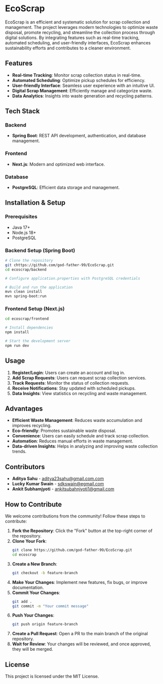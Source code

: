 # EcoScrap

EcoScrap is an efficient and systematic solution for scrap collection and management. The project leverages modern technologies to optimize waste disposal, promote recycling, and streamline the collection process through digital solutions. By integrating features such as real-time tracking, automated scheduling, and user-friendly interfaces, EcoScrap enhances sustainability efforts and contributes to a cleaner environment.

## Features

- **Real-time Tracking**: Monitor scrap collection status in real-time.
- **Automated Scheduling**: Optimize pickup schedules for efficiency.
- **User-friendly Interface**: Seamless user experience with an intuitive UI.
- **Digital Scrap Management**: Efficiently manage and categorize waste.
- **Data Analytics**: Insights into waste generation and recycling patterns.

## Tech Stack

### Backend
- **Spring Boot**: REST API development, authentication, and database management.

### Frontend
- **Next.js**: Modern and optimized web interface.

### Database
- **PostgreSQL**: Efficient data storage and management.

## Installation & Setup

### Prerequisites
- Java 17+
- Node.js 18+
- PostgreSQL

### Backend Setup (Spring Boot)
```bash
# Clone the repository
git chttps://github.com/god-father-99/EcoScrap.git
cd ecoscrap/backend

# Configure application.properties with PostgreSQL credentials

# Build and run the application
mvn clean install
mvn spring-boot:run
```

### Frontend Setup (Next.js)
```bash
cd ecoscrap/frontend

# Install dependencies
npm install

# Start the development server
npm run dev
```

## Usage
1. **Register/Login**: Users can create an account and log in.
2. **Add Scrap Requests**: Users can request scrap collection services.
3. **Track Requests**: Monitor the status of collection requests.
4. **Receive Notifications**: Stay updated with scheduled pickups.
5. **Data Insights**: View statistics on recycling and waste management.

## Advantages
- **Efficient Waste Management**: Reduces waste accumulation and improves recycling.
- **Eco-friendly**: Promotes sustainable waste disposal.
- **Convenience**: Users can easily schedule and track scrap collection.
- **Automation**: Reduces manual efforts in waste management.
- **Data-driven Insights**: Helps in analyzing and improving waste collection trends.

## Contributors
- **Aditya Sahu** - [aditya23sahu@gmail.com.com](mailto:aditya23sahu@gmail.com.com)
- **Lucky Kumar Swain** - [sdkswain@egmail.com](mailto:sdkswain@egmail.com)
- **Ankit Subhamjyoti** - [ankitsubahnjyoti1@gmail.com](mailto:ankitsubahnjyoti1@gmail.com)

## How to Contribute
We welcome contributions from the community! Follow these steps to contribute:

1. **Fork the Repository**: Click the "Fork" button at the top-right corner of the repository.
2. **Clone Your Fork**:
   ```bash
   git clone https://github.com/god-father-99/EcoScrap.git
   cd ecoscrap
   ```
3. **Create a New Branch**:
   ```bash
   git checkout -b feature-branch
   ```
4. **Make Your Changes**: Implement new features, fix bugs, or improve documentation.
5. **Commit Your Changes**:
   ```bash
   git add .
   git commit -m "Your commit message"
   ```
6. **Push Your Changes**:
   ```bash
   git push origin feature-branch
   ```
7. **Create a Pull Request**: Open a PR to the main branch of the original repository.
8. **Wait for Review**: Your changes will be reviewed, and once approved, they will be merged.

## License
This project is licensed under the MIT License.

